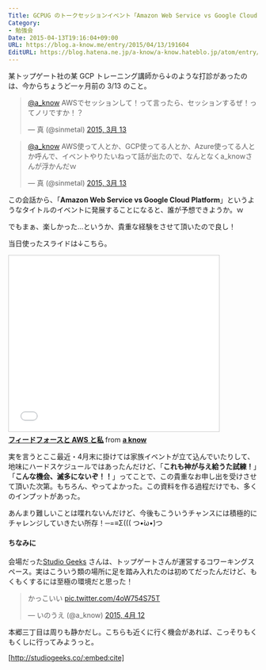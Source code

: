 ```yaml
---
Title: GCPUG のトークセッションイベント「Amazon Web Service vs Google Cloud Platform」に登壇してきた
Category:
- 勉強会
Date: 2015-04-13T19:16:04+09:00
URL: https://blog.a-know.me/entry/2015/04/13/191604
EditURL: https://blog.hatena.ne.jp/a-know/a-know.hateblo.jp/atom/entry/8454420450091368634
---
```


某トップゲート社の某 GCP トレーニング講師から↓のような打診があったのは、今からちょうど一ヶ月前の 3/13 のこと。


<blockquote class="twitter-tweet" lang="ja"><p><a href="https://twitter.com/a_know">@a_know</a> AWSでセッションして！って言ったら、セッションするぜ！ってノリですか！？</p>&mdash; 真 (@sinmetal) <a href="https://twitter.com/sinmetal/status/576252023810617345">2015, 3月 13</a></blockquote>
<script async src="//platform.twitter.com/widgets.js" charset="utf-8"></script>

<blockquote class="twitter-tweet" lang="ja"><p><a href="https://twitter.com/a_know">@a_know</a> AWS使って人とか、GCP使ってる人とか、Azure使ってる人とか呼んで、イベントやりたいねって話が出たので、なんとなくa_knowさんが浮かんだｗ</p>&mdash; 真 (@sinmetal) <a href="https://twitter.com/sinmetal/status/576313616984485889">2015, 3月 13</a></blockquote>
<script async src="//platform.twitter.com/widgets.js" charset="utf-8"></script>


この会話から、「<b>Amazon Web Service vs Google Cloud Platform</b>」というようなタイトルのイベントに発展することになると、誰が予想できようか。ｗ


でもまぁ、楽しかった...というか、貴重な経験をさせて頂いたので良し！


当日使ったスライドは↓こちら。


<iframe src="//www.slideshare.net/slideshow/embed_code/46898877" width="425" height="355" frameborder="0" marginwidth="0" marginheight="0" scrolling="no" style="border:1px solid #CCC; border-width:1px; margin-bottom:5px; max-width: 100%;" allowfullscreen> </iframe> <div style="margin-bottom:5px"> <strong> <a href="//www.slideshare.net/aknow3373/aws-46898877" title="フィードフォースと AWS と私" target="_blank">フィードフォースと AWS と私</a> </strong> from <strong><a href="//www.slideshare.net/aknow3373" target="_blank">a know</a></strong> </div>


実を言うとここ最近・4月末に掛けては家族イベントが立て込んでいたりして、地味にハードスケジュールではあったんだけど、「<b>これも神が与え給うた試練！</b>」「<b>こんな機会、滅多にないぞ！！</b>」ってことで、この貴重なお申し出を受けさせて頂いた次第。もちろん、やってよかった。この資料を作る過程だけでも、多くのインプットがあった。


あんまり難しいことは喋れないんだけど、今後もこういうチャンスには積極的にチャレンジしていきたい所存！─=≡Σ((( つ•̀ω•́)つ


#### ちなみに

会場だった[Studio Geeks](http://studiogeeks.co/) さんは、トップゲートさんが運営するコワーキングスペース。実はこういう類の場所に足を踏み入れたのは初めてだったんだけど、もくもくするには至極の環境だと思った！


<blockquote class="twitter-tweet" lang="ja"><p>かっこいい <a href="http://t.co/4oW754S75T">pic.twitter.com/4oW754S75T</a></p>&mdash; いのうえ (@a_know) <a href="https://twitter.com/a_know/status/587106122328227840">2015, 4月 12</a></blockquote>
<script async src="//platform.twitter.com/widgets.js" charset="utf-8"></script>


本郷三丁目は周りも静かだし。こちらも近くに行く機会があれば、こっそりもくもくしに行ってみようっと。


[http://studiogeeks.co/:embed:cite]
